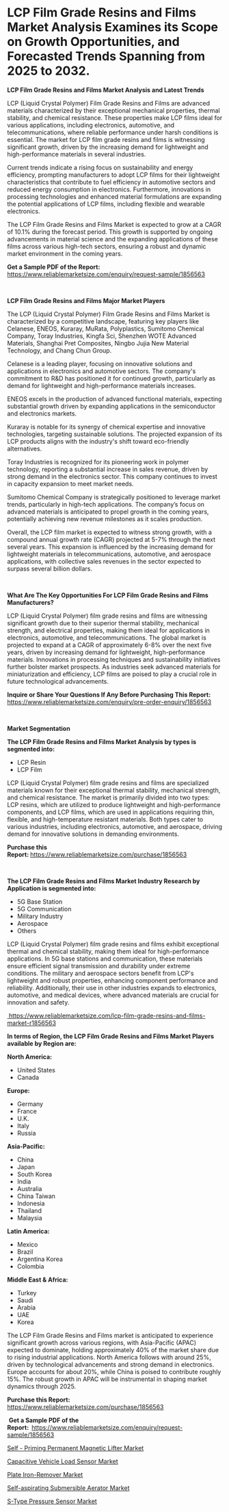 <p><h1>LCP Film Grade Resins and Films Market Analysis Examines its Scope on Growth Opportunities, and Forecasted Trends Spanning from 2025 to 2032.</h1></p><p><strong>LCP Film Grade Resins and Films Market Analysis and Latest Trends</strong></p>
<p><p>LCP (Liquid Crystal Polymer) Film Grade Resins and Films are advanced materials characterized by their exceptional mechanical properties, thermal stability, and chemical resistance. These properties make LCP films ideal for various applications, including electronics, automotive, and telecommunications, where reliable performance under harsh conditions is essential. The market for LCP film grade resins and films is witnessing significant growth, driven by the increasing demand for lightweight and high-performance materials in several industries.</p><p>Current trends indicate a rising focus on sustainability and energy efficiency, prompting manufacturers to adopt LCP films for their lightweight characteristics that contribute to fuel efficiency in automotive sectors and reduced energy consumption in electronics. Furthermore, innovations in processing technologies and enhanced material formulations are expanding the potential applications of LCP films, including flexible and wearable electronics. </p><p>The LCP Film Grade Resins and Films Market is expected to grow at a CAGR of 10.1% during the forecast period. This growth is supported by ongoing advancements in material science and the expanding applications of these films across various high-tech sectors, ensuring a robust and dynamic market environment in the coming years.</p></p>
<p><strong>Get a Sample PDF of the Report:&nbsp;</strong> <a href="https://www.reliablemarketsize.com/enquiry/request-sample/1856563?utm_campaign=1901&utm_medium=2&utm_source=Github&utm_content=ia&utm_term=08012025&utm_id=lcp-film-grade-resins-and-films">https://www.reliablemarketsize.com/enquiry/request-sample/1856563</a></p>
<p>&nbsp;</p>
<p><strong>LCP Film Grade Resins and Films Major Market Players</strong></p>
<p><p>The LCP (Liquid Crystal Polymer) Film Grade Resins and Films Market is characterized by a competitive landscape, featuring key players like Celanese, ENEOS, Kuraray, MuRata, Polyplastics, Sumitomo Chemical Company, Toray Industries, Kingfa Sci, Shenzhen WOTE Advanced Materials, Shanghai Pret Composites, Ningbo Jujia New Material Technology, and Chang Chun Group. </p><p>Celanese is a leading player, focusing on innovative solutions and applications in electronics and automotive sectors. The company's commitment to R&D has positioned it for continued growth, particularly as demand for lightweight and high-performance materials increases. </p><p>ENEOS excels in the production of advanced functional materials, expecting substantial growth driven by expanding applications in the semiconductor and electronics markets. </p><p>Kuraray is notable for its synergy of chemical expertise and innovative technologies, targeting sustainable solutions. The projected expansion of its LCP products aligns with the industry's shift toward eco-friendly alternatives.</p><p>Toray Industries is recognized for its pioneering work in polymer technology, reporting a substantial increase in sales revenue, driven by strong demand in the electronics sector. This company continues to invest in capacity expansion to meet market needs.</p><p>Sumitomo Chemical Company is strategically positioned to leverage market trends, particularly in high-tech applications. The company’s focus on advanced materials is anticipated to propel growth in the coming years, potentially achieving new revenue milestones as it scales production.</p><p>Overall, the LCP film market is expected to witness strong growth, with a compound annual growth rate (CAGR) projected at 5-7% through the next several years. This expansion is influenced by the increasing demand for lightweight materials in telecommunications, automotive, and aerospace applications, with collective sales revenues in the sector expected to surpass several billion dollars.</p></p>
<p>&nbsp;</p>
<p><strong>What Are The Key Opportunities For LCP Film Grade Resins and Films Manufacturers?</strong></p>
<p><p>LCP (Liquid Crystal Polymer) film grade resins and films are witnessing significant growth due to their superior thermal stability, mechanical strength, and electrical properties, making them ideal for applications in electronics, automotive, and telecommunications. The global market is projected to expand at a CAGR of approximately 6-8% over the next five years, driven by increasing demand for lightweight, high-performance materials. Innovations in processing techniques and sustainability initiatives further bolster market prospects. As industries seek advanced materials for miniaturization and efficiency, LCP films are poised to play a crucial role in future technological advancements.</p></p>
<p><strong>Inquire or Share Your Questions If Any Before Purchasing This Report:</strong> <a href="https://www.reliablemarketsize.com/enquiry/pre-order-enquiry/1856563?utm_campaign=1901&utm_medium=2&utm_source=Github&utm_content=ia&utm_term=08012025&utm_id=lcp-film-grade-resins-and-films">https://www.reliablemarketsize.com/enquiry/pre-order-enquiry/1856563</a></p>
<p>&nbsp;</p>
<p><strong>Market Segmentation</strong></p>
<p><strong>The LCP Film Grade Resins and Films Market Analysis by types is segmented into:</strong></p>
<p><ul><li>LCP Resin</li><li>LCP Film</li></ul></p>
<p><p>LCP (Liquid Crystal Polymer) film grade resins and films are specialized materials known for their exceptional thermal stability, mechanical strength, and chemical resistance. The market is primarily divided into two types: LCP resins, which are utilized to produce lightweight and high-performance components, and LCP films, which are used in applications requiring thin, flexible, and high-temperature resistant materials. Both types cater to various industries, including electronics, automotive, and aerospace, driving demand for innovative solutions in demanding environments.</p></p>
<p><strong>Purchase this Report:&nbsp;</strong><a href="https://www.reliablemarketsize.com/purchase/1856563?utm_campaign=1901&utm_medium=2&utm_source=Github&utm_content=ia&utm_term=08012025&utm_id=lcp-film-grade-resins-and-films">https://www.reliablemarketsize.com/purchase/1856563</a></p>
<p>&nbsp;</p>
<p><strong>The LCP Film Grade Resins and Films Market Industry Research by Application is segmented into:</strong></p>
<p><ul><li>5G Base Station</li><li>5G Communication</li><li>Military Industry</li><li>Aerospace</li><li>Others</li></ul></p>
<p><p>LCP (Liquid Crystal Polymer) film grade resins and films exhibit exceptional thermal and chemical stability, making them ideal for high-performance applications. In 5G base stations and communication, these materials ensure efficient signal transmission and durability under extreme conditions. The military and aerospace sectors benefit from LCP's lightweight and robust properties, enhancing component performance and reliability. Additionally, their use in other industries expands to electronics, automotive, and medical devices, where advanced materials are crucial for innovation and safety.</p></p>
<p><a href="https://www.reliablemarketsize.com/lcp-film-grade-resins-and-films-market-r1856563?utm_campaign=1901&utm_medium=2&utm_source=Github&utm_content=ia&utm_term=08012025&utm_id=lcp-film-grade-resins-and-films">&nbsp;https://www.reliablemarketsize.com/lcp-film-grade-resins-and-films-market-r1856563</a></p>
<p><strong>In terms of Region, the LCP Film Grade Resins and Films Market Players available by Region are:</strong></p>
<p>
    <p> <strong> North America: </strong>
        <ul>
            <li>United States</li>
            <li>Canada</li>
        </ul>
        </p> 
    <p> <strong> Europe: </strong>
        <ul>
            <li>Germany</li>
            <li>France</li>
            <li>U.K.</li>
            <li>Italy</li>
            <li>Russia</li>
        </ul>
        </p> 
    <p> <strong> Asia-Pacific: </strong>
        <ul>
            <li>China</li>
            <li>Japan</li>
            <li>South Korea</li>
            <li>India</li>
            <li>Australia</li>
            <li>China Taiwan</li>
            <li>Indonesia</li>
            <li>Thailand</li>
            <li>Malaysia</li>
        </ul>
        </p> 
    <p> <strong> Latin America: </strong>
        <ul>
            <li>Mexico</li>
            <li>Brazil</li>
            <li>Argentina Korea</li>
            <li>Colombia</li>
        </ul>
        </p> 
    <p> <strong> Middle East & Africa: </strong>
        <ul>
            <li>Turkey</li>
            <li>Saudi</li>
            <li>Arabia</li>
            <li>UAE</li>
            <li>Korea</li>
        </ul>
    </p>
    </p>
<p><p>The LCP Film Grade Resins and Films market is anticipated to experience significant growth across various regions, with Asia-Pacific (APAC) expected to dominate, holding approximately 40% of the market share due to rising industrial applications. North America follows with around 25%, driven by technological advancements and strong demand in electronics. Europe accounts for about 20%, while China is poised to contribute roughly 15%. The robust growth in APAC will be instrumental in shaping market dynamics through 2025.</p></p>
<p><strong>Purchase this Report: </strong><a href="https://www.reliablemarketsize.com/purchase/1856563?utm_campaign=1901&utm_medium=2&utm_source=Github&utm_content=ia&utm_term=08012025&utm_id=lcp-film-grade-resins-and-films">https://www.reliablemarketsize.com/purchase/1856563</a></p>
<p>&nbsp;<strong>Get a Sample PDF of the Report:&nbsp;&nbsp;</strong><a href="https://www.reliablemarketsize.com/enquiry/request-sample/1856563?utm_campaign=1901&utm_medium=2&utm_source=Github&utm_content=ia&utm_term=08012025&utm_id=lcp-film-grade-resins-and-films">https://www.reliablemarketsize.com/enquiry/request-sample/1856563</a></p>
<p><strong></strong></p>
<p><p><a href="https://www.linkedin.com/pulse/key-drivers-self-priming-permanent-magnetic-lifter-market-0ykbe?utm_campaign=1901&utm_medium=2&utm_source=Github&utm_content=ia&utm_term=08012025&utm_id=lcp-film-grade-resins-and-films">Self - Priming Permanent Magnetic Lifter Market</a></p><p><a href="https://www.linkedin.com/pulse/capacitive-vehicle-load-sensor-market-analysis-report-comprehensive-jdzoe?utm_campaign=1901&utm_medium=2&utm_source=Github&utm_content=ia&utm_term=08012025&utm_id=lcp-film-grade-resins-and-films">Capacitive Vehicle Load Sensor Market</a></p><p><a href="https://www.linkedin.com/pulse/plate-iron-remover-market-analysis-report-key-growth-factors-139-3yg6c?utm_campaign=1901&utm_medium=2&utm_source=Github&utm_content=ia&utm_term=08012025&utm_id=lcp-film-grade-resins-and-films">Plate Iron-Remover Market</a></p><p><a href="https://github.com/AKSHATREPORTPRIME/Market-Research-Report-List-6/blob/main/self-aspirating-submersible-aerator-market.md?utm_campaign=1901&utm_medium=2&utm_source=Github&utm_content=ia&utm_term=08012025&utm_id=lcp-film-grade-resins-and-films">Self-aspirating Submersible Aerator Market</a></p><p><a href="https://www.linkedin.com/pulse/s-type-pressure-sensor-market-analysis-growth-forecast-2b87e?utm_campaign=1901&utm_medium=2&utm_source=Github&utm_content=ia&utm_term=08012025&utm_id=lcp-film-grade-resins-and-films">S-Type Pressure Sensor Market</a></p></p>